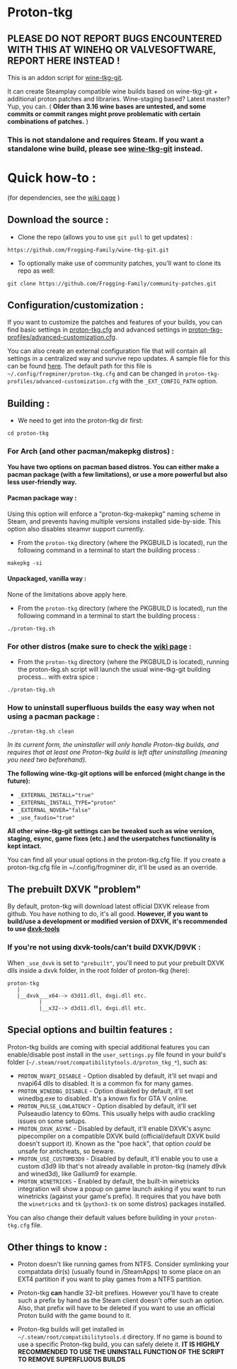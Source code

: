 # Proton-tkg

## PLEASE DO NOT REPORT BUGS ENCOUNTERED WITH THIS AT WINEHQ OR VALVESOFTWARE, REPORT HERE INSTEAD !

This is an addon script for [wine-tkg-git](https://github.com/Frogging-Family/wine-tkg-git/tree/master/wine-tkg-git).

It can create Steamplay compatible wine builds based on wine-tkg-git + additional proton patches and libraries. Wine-staging based? Latest master? Yup, you can.
( **Older than 3.16 wine bases are untested, and some commits or commit ranges might prove problematic with certain combinations of patches.** )

### This is not standalone and requires Steam. If you want a standalone wine build, please see [wine-tkg-git](https://github.com/Frogging-Family/wine-tkg-git/tree/master/wine-tkg-git) instead.


# Quick how-to :

(for dependencies, see the [wiki page](https://github.com/Tk-Glitch/PKGBUILDS/wiki/wine-tkg-git) )


## Download the source :

 * Clone the repo (allows you to use `git pull` to get updates) :
```
https://github.com/Frogging-Family/wine-tkg-git.git
```

 * To optionally make use of community patches, you'll want to clone its repo as well:
```
git clone https://github.com/Frogging-Family/community-patches.git
```

## Configuration/customization :

If you want to customize the patches and features of your builds, you can find basic settings in [proton-tkg.cfg](https://github.com/Frogging-Family/wine-tkg-git/blob/master/proton-tkg/proton-tkg.cfg) and advanced settings in [proton-tkg-profiles/advanced-customization.cfg](https://github.com/Frogging-Family/wine-tkg-git/blob/master/proton-tkg/proton-tkg-profiles/advanced-customization.cfg).

You can also create an external configuration file that will contain all settings in a centralized way and survive repo updates. A sample file for this can be found [here](https://github.com/Frogging-Family/wine-tkg-git/blob/master/proton-tkg/proton-tkg-profiles/sample-external-config.cfg). The default path for this file is `~/.config/frogminer/proton-tkg.cfg` and can be changed in `proton-tkg-profiles/advanced-customization.cfg` with the `_EXT_CONFIG_PATH` option.


## Building :

 * We need to get into the proton-tkg dir first:
```
cd proton-tkg
```

### For Arch (and other pacman/makepkg distros) :

**You have two options on pacman based distros. You can either make a pacman package (with a few limitations), or use a more powerful but also less user-friendly way.**


#### Pacman package way :

Using this option will enforce a "proton-tkg-makepkg" naming scheme in Steam, and prevents having multiple versions installed side-by-side. This option also disables steamvr support currently.

 * From the `proton-tkg` directory (where the PKGBUILD is located), run the following command in a terminal to start the building process :
```
makepkg -si
```

#### Unpackaged, vanilla way :

None of the limitations above apply here.

 * From the `proton-tkg` directory (where the PKGBUILD is located), run the following command in a terminal to start the building process :
```
./proton-tkg.sh
```

### For other distros (make sure to check the [wiki page](https://github.com/Tk-Glitch/PKGBUILDS/wiki/wine-tkg-git) :

 * From the `proton-tkg` directory (where the PKGBUILD is located), running the proton-tkg.sh script will launch the usual wine-tkg-git building process... with extra spice :
```
./proton-tkg.sh
```

### How to uninstall superfluous builds the easy way when not using a pacman package :
```
./proton-tkg.sh clean
```
*In its current form, the uninstaller will only handle Proton-tkg builds, and requires that at least one Proton-tkg build is left after uninstalling (meaning you need two beforehand).*


**The following wine-tkg-git options will be enforced (might change in the future):**
- `_EXTERNAL_INSTALL="true"`
- `_EXTERNAL_INSTALL_TYPE="proton"`
- `_EXTERNAL_NOVER="false"`
- `_use_faudio="true"`

**All other wine-tkg-git settings can be tweaked such as wine version, staging, esync, game fixes (etc.) and the userpatches functionality is kept intact.**

You can find all your usual options in the proton-tkg.cfg file. If you create a proton-tkg.cfg file in ~/.config/frogminer dir, it'll be used as an override.


## The prebuilt DXVK "problem"

By default, proton-tkg will download latest official DXVK release from github. You have nothing to do, it's all good. **However, if you want to build/use a development or modified version of DXVK, it's recommended to use [dxvk-tools](https://github.com/Frogging-Family/dxvk-tools)**

### If you're not using dxvk-tools/can't build DXVK/D9VK :

When `_use_dxvk` is set to `"prebuilt"`, you'll need to put your prebuilt DXVK dlls inside a dxvk folder, in the root folder of proton-tkg (here):
```
proton-tkg
   |
   |__dxvk___x64--> d3d11.dll, dxgi.dll etc.
          |
          |__x32--> d3d11.dll, dxgi.dll etc.
```

## Special options and builtin features :

Proton-tkg builds are coming with special additional features you can enable/disable post install in the `user_settings.py` file found in your build's folder (`~/.steam/root/compatibilitytools.d/proton_tkg_*`), such as:
- `PROTON_NVAPI_DISABLE` - Option disabled by default, it'll set nvapi and nvapi64 dlls to disabled. It is a common fix for many games.
- `PROTON_WINEDBG_DISABLE` - Option disabled by default, it'll set winedbg.exe to disabled. It's a known fix for GTA V online.
- `PROTON_PULSE_LOWLATENCY` - Option disabled by default, it'll set Pulseaudio latency to 60ms. This usually helps with audio crackling issues on some setups.
- `PROTON_DXVK_ASYNC` - Disabled by default, it'll enable DXVK's async pipecompiler on a compatible DXVK build (official/default DXVK build doesn't support it). Known as the "poe hack", that option *could* be unsafe for anticheats, so beware.
- `PROTON_USE_CUSTOMD3D9` - Disabled by default, it'll enable you to use a custom d3d9 lib that's not already available in proton-tkg (namely d9vk and wined3d), like Gallium9 for example.
- `PROTON_WINETRICKS` - Enabled by default, the built-in winetricks integration will show a popup on game launch asking if you want to run winetricks (against your game's prefix). It requires that you have both the `winetricks` and `tk` (`python3-tk` on some distros) packages installed.

You can also change their default values before building in your `proton-tkg.cfg` file.


## Other things to know :

- Proton doesn't like running games from NTFS. Consider symlinking your compatdata dir(s) (usually found in /SteamApps) to some place on an EXT4 partition if you want to play games from a NTFS partition.

- Proton-tkg **can** handle 32-bit prefixes. However you'll have to create such a prefix by hand as the Steam client doesn't offer such an option. Also, that prefix will have to be deleted if you want to use an official Proton build with the game bound to it.

- Proton-tkg builds will get installed in `~/.steam/root/compatibilitytools.d` directory. If no game is bound to use a specific Proton-tkg build, you can safely delete it. **IT IS HIGHLY RECOMMENDED TO USE THE UNINSTALL FUNCTION OF THE SCRIPT TO REMOVE SUPERFLUOUS BUILDS**
